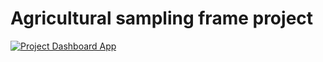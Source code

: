 # Agricultural sampling frame project



[![Project Dashboard App]][Link]
<!----------------------------------------------------------------------------->

[Link]: # 'Project app.'
<!---------------------------------[ Buttons ]--------------------------------->
[Project Dashboard App]: https://sampling-project.streamlit.app/
